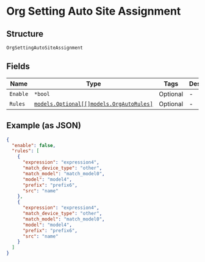 
# Org Setting Auto Site Assignment

## Structure

`OrgSettingAutoSiteAssignment`

## Fields

| Name | Type | Tags | Description |
|  --- | --- | --- | --- |
| `Enable` | `*bool` | Optional | - |
| `Rules` | [`models.Optional[[]models.OrgAutoRules]`](../../doc/models/org-auto-rules.md) | Optional | - |

## Example (as JSON)

```json
{
  "enable": false,
  "rules": [
    {
      "expression": "expression4",
      "match_device_type": "other",
      "match_model": "match_model0",
      "model": "model4",
      "prefix": "prefix6",
      "src": "name"
    },
    {
      "expression": "expression4",
      "match_device_type": "other",
      "match_model": "match_model0",
      "model": "model4",
      "prefix": "prefix6",
      "src": "name"
    }
  ]
}
```

